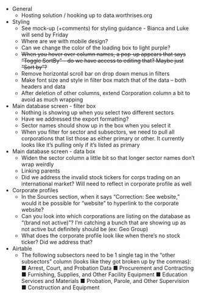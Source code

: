 - General
  - Hosting solution / hooking up to data.worthrises.org
- Styling
  - See mock-up (+comments) for styling guidance - Bianca and Luke will send by Friday
  - Where are we with mobile design?
  - Can we change the color of the loading box to light purple?
  - ~~When you hover over column names, a pop-up appears that says “Toggle SortBy” – do
we have access to editing that? Maybe just “Sort by”?~~
  - Remove horizontal scroll bar on drop down menus in filters
  - Make font size and style in filter box match that of the data – both headers and data
  - After deletion of other columns, extend Corporation column a bit to avoid as much
wrapping
- Main database screen - filter box
  - Nothing is showing up when you select two different sectors
  - Have we addressed the export formatting?
  - Sector names should show up in the box when you select it
  - When you filter for sector and subsectors, we need to pull all corporations that list those
as either primary or other. It currently looks like it’s pulling only if it’s listed as primary
- Main database screen - data box
  - Widen the sector column a little bit so that longer sector names don’t wrap weirdly
  - Linking parents
  - Did we address the invalid stock tickers for corps trading on an international market?
Will need to reflect in corporate profile as well
- Corporate profiles
  - In the Sources section, when it says “Correction: See website,” would it be possible for
“website” to hyperlink to the corporate website?
  - Can you look into which corporations are listing on the database as “(brand not active)”?
I’m catching a bunch that are showing up as not active but definitely should be (ex: Geo
Group)
  - What does the corporate profile look like when there’s no stock ticker? Did we address
that?
- Airtable
  - The following subsectors need to be 1 single tag in the “other subsectors” column (looks
like they got broken up by the commas):
■ Arrest, Court, and Probation Data
■ Procurement and Contracting
■ Furnishing, Supplies, and Other Facility Equipment
■ Education Services and Materials
■ Probation, Parole, and Other Supervision
■ Construction and Equipment
